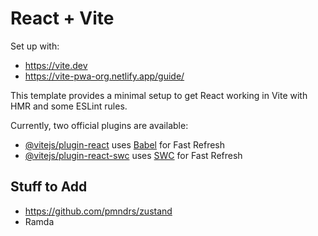 # React + Vite

Set up with:

 - https://vite.dev
 - https://vite-pwa-org.netlify.app/guide/

This template provides a minimal setup to get React working in Vite with HMR and some ESLint rules.

Currently, two official plugins are available:

- [@vitejs/plugin-react](https://github.com/vitejs/vite-plugin-react/blob/main/packages/plugin-react/README.md) uses [Babel](
https:/babeljs.io/) for Fast Refresh
- [@vitejs/plugin-react-swc](https://github.com/vitejs/vite-plugin-react-swc) uses [SWC](https://swc.rs/) for Fast Refresh

## Stuff to Add

 - https://github.com/pmndrs/zustand
 - Ramda
